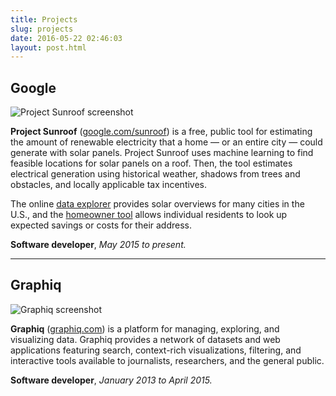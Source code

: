 ```yaml
---
title: Projects
slug: projects
date: 2016-05-22 02:46:03
layout: post.html
---
```


## Google

![Project Sunroof screenshot](/content/images/2016/11/Sunroof_Image_1__IxqDupI.width-1000.jpg)

**Project Sunroof** ([google.com/sunroof](https://www.google.com/get/sunroof)) is a free, public tool for estimating the amount of renewable electricity that a home — or an entire city — could generate with solar panels. Project Sunroof uses machine learning to find feasible locations for solar panels on a roof. Then, the tool estimates electrical generation using historical weather, shadows from trees and obstacles, and locally applicable tax incentives.

The online [data explorer](https://www.google.com/get/sunroof/data-explorer/) provides solar overviews for many cities in the U.S., and the [homeowner tool](https://www.google.com/get/sunroof) allows individual residents to look up expected savings or costs for their address.

**Software developer**, *May 2015 to present.* 

***

## Graphiq

![Graphiq screenshot](/content/images/2016/11/Screen-Shot-2016-11-27-at-11.28.47-PM.png)

**Graphiq** ([graphiq.com](https://www.graphiq.com)) is a platform for managing, exploring, and visualizing data. Graphiq provides a network of datasets and web applications featuring search, context-rich visualizations, filtering, and interactive tools available to journalists, researchers, and the general public.

**Software developer**, *January 2013 to April 2015.*
